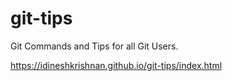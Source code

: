# git-tips
Git Commands and Tips for all Git Users.

https://idineshkrishnan.github.io/git-tips/index.html
